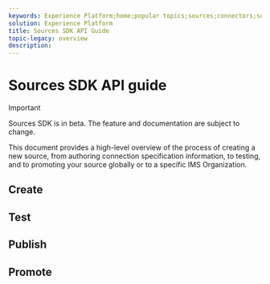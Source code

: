 ```yaml
---
keywords: Experience Platform;home;popular topics;sources;connectors;source connectors;sources sdk;sdk;SDK
solution: Experience Platform
title: Sources SDK API Guide
topic-legacy: overview
description:
---
```

# Sources SDK API guide

>[!IMPORTANT]
>
>Sources SDK is in beta. The feature and documentation are subject to change.

This document provides a high-level overview of the process of creating a new source, from authoring connection specification information, to testing, and to promoting your source globally or to a specific IMS Organization.

## Create

## Test

## Publish

## Promote

